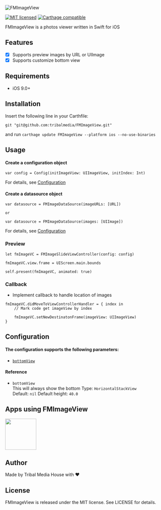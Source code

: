 ![FMImageView](/resources/FMImageView.jpg)

[![MIT licensed](https://img.shields.io/badge/license-MIT-blue.svg)](/LICENSE)
[![Carthage compatible](https://img.shields.io/badge/Carthage-compatible-4BC51D.svg?style=flat)](https://github.com/Carthage/Carthage)

FMImageView is a photos viewer written in Swift for iOS

## Features
- [x] Supports preview images by URL or UIImage
- [x] Supports customize bottom view

## Requirements
- iOS 9.0+

## Installation

Insert the following line in your Carthfile:
```
git "git@github.com:tribalmedia/FMImageView.git"
```
and run `carthage update FMImageView --platform ios --no-use-binaries`


## Usage
#### Create a configuration object
```
var config = Config(initImageView: UIImageView, initIndex: Int)
```
For details, see [Configuration](#configuration)

#### Create a datasource object
```
var datasource = FMImageDataSource(imageURLs: [URL])

or 

var datasource = FMImageDataSource(images: [UIImage])
```
For details, see [Configuration](#imagedatasource)

### Preview
```
let fmImageVC = FMImageSlideViewController(config: config)

fmImageVC.view.frame = UIScreen.main.bounds

self.present(fmImageVC, animated: true)
```

### Callback
- Implement callback to handle location of images  
```
fmImageVC.didMoveToViewControllerHandler = { index in
    // Mark code get imageView by index

    fmImageVC.setNewDestinatonFrame(imageView: UIImageView)
}
```

## Configuration
#### The configuration supports the following parameters:
- [`bottomView`](#ref-bottom-view)

#### Reference
- <a name="ref-bottom-view"></a>`bottomView`   
This will always show the bottom
Type: `HorizontalStackView`  
Default: `nil`
Default height: `40.0`

## Apps using FMImageView
<a href="https://funmee.jp"><img src="resources/funmee.png" width="100"></a>

## Author
Made by Tribal Media House with ❤️

## License
FMImageView is released under the MIT license. See LICENSE for details.
